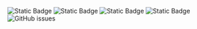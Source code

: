 ![Static Badge](https://img.shields.io/badge/blacklists-61-000000) ![Static Badge](https://img.shields.io/badge/blacklisted-2992026-cc0000) ![Static Badge](https://img.shields.io/badge/whitelisted-2254-00CC00) ![Static Badge](https://img.shields.io/badge/streaming_blacklist-28107-000000) ![GitHub issues](https://img.shields.io/github/issues/fabriziosalmi/blacklists)
